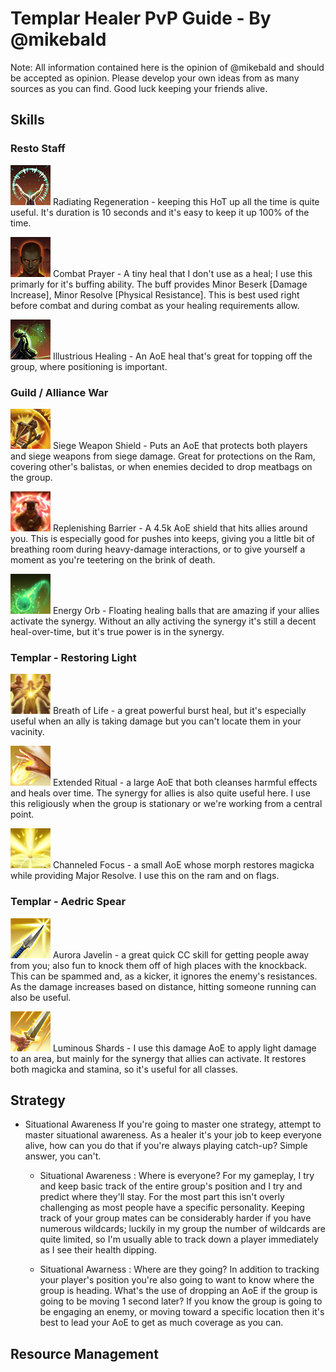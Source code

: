 Templar Healer PvP Guide - By @mikebald
===
 Note: All information contained here is the opinion of @mikebald and should be accepted as opinion. Please develop your own ideas from as many sources as you can find. Good luck keeping your friends alive.

Skills
------

  ### Resto Staff

   [![Radiating Regeneration](images/ability_restorationstaff_002a.png)](https://eso-hub.com/en/skills/weapon/restoration-staff/radiating-regeneration)
   Radiating Regeneration - keeping this HoT up all the time is quite useful. It's duration is 10 seconds and it's easy to keep it up 100% of the time.

   [![Combat Prayer](images/ability_restorationstaff_003_b.png)](https://eso-hub.com/en/skills/weapon/restoration-staff/combat-prayer)
   Combat Prayer - A tiny heal that I don't use as a heal; I use this primarly for it's buffing ability. The buff provides Minor Beserk [Damage Increase], Minor Resolve [Physical Resistance]. This is best used right before combat and during combat as your healing requirements allow.

   [![Illustrious Healing](images/ability_restorationstaff_004b.png)](https://eso-hub.com/en/skills/weapon/restoration-staff/illustrious-healing)
   Illustrious Healing - An AoE heal that's great for topping off the group, where positioning is important.

  ### Guild / Alliance War

  [![Siege Weapon Shield](images/ability_ava_004_b.png)](https://eso-hub.com/en/skills/alliance-war/support/siege-weapon-shield)
  Siege Weapon Shield - Puts an AoE that protects both players and siege weapons from siege damage. Great for protections on the Ram, covering other's balistas, or when enemies decided to drop meatbags on the group.

  [![Barrier](images/ability_ava_006_a.png)](https://eso-hub.com/en/skills/alliance-war/support/replenishing-barrier)
  Replenishing Barrier - A 4.5k AoE shield that hits allies around you. This is especially good for pushes into keeps, giving you a little bit of breathing room during heavy-damage interactions, or to give yourself a moment as you're teetering on the brink of death.

  [![Energy Orb](images/ability_undaunted_004b.png)](https://eso-hub.com/en/skills/guild/undaunted/energy-orb)
  Energy Orb - Floating healing balls that are amazing if your allies activate the synergy. Without an ally activing the synergy it's still a decent heal-over-time, but it's true power is in the synergy.

  ### Templar - Restoring Light

  [![Breath of Life](images/ability_templar_breath_of_life.png)](https://eso-hub.com/en/skills/templar/restoring-light/breath-of-life)
  Breath of Life - a great powerful burst heal, but it's especially useful when an ally is taking damage but you can't locate them in your vacinity.

  [![Extended Ritual](images/ability_templar_extended_ritual.png)](https://eso-hub.com/en/skills/templar/restoring-light/extended-ritual)
  Extended Ritual - a large AoE that both cleanses harmful effects and heals over time. The synergy for allies is also quite useful here. I use this religiously when the group is stationary or we're working from a central point.

  [![Channeled Focus](images/ability_templar_channeled_focus.png)](https://eso-hub.com/en/skills/templar/restoring-light/channeled-focus)
  Channeled Focus - a small AoE whose morph restores magicka while providing Major Resolve. I use this on the ram and on flags.

  ### Templar - Aedric Spear

  [![Aurora Javelin](images/ability_templar_ripping_spear.png)](https://eso-hub.com/en/skills/templar/aedric-spear/aurora-javelin)
  Aurora Javelin - a great quick CC skill for getting people away from you; also fun to knock them off of high places with the knockback. This can be spammed and, as a kicker, it ignores the enemy's resistances. As the damage increases based on distance, hitting someone running can also be useful.

  [![Luminous Shards](images/ability_templar_light_strike.png)](https://eso-hub.com/en/skills/templar/aedric-spear/luminous-shards)
  Luminous Shards - I use this damage AoE to apply light damage to an area, but mainly for the synergy that allies can activate. It restores both magicka and stamina, so it's useful for all classes.

Strategy
------

 * Situational Awareness
   If you're going to master one strategy, attempt to master situational awareness. As a healer it's your job to keep everyone alive, 
   how can you do that if you're always playing catch-up? Simple answer, you can't. 
   
   * Situational Awareness : Where is everyone?
	   For my gameplay, I try and keep basic track of the entire group's position and I try and predict where they'll stay. For the most part 
	   this isn't overly challenging as most people have a specific personality. Keeping track of your group mates can be considerably harder 
	   if you have numerous wildcards; luckily in my group the number of wildcards are quite limited, so I'm usually able to track down a player 
	   immediately as I see their health dipping.
   
   * Situational Awarness : Where are they going?
	   In addition to tracking your player's position you're also going to want to know where the group is heading. What's the use of dropping an
	   AoE if the group is going to be moving 1 second later? If you know the group is going to be engaging an enemy, or moving toward a specific
	   location then it's best to lead your AoE to get as much coverage as you can. 
   
   

Resource Management
-------------------